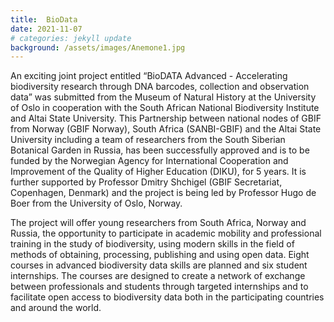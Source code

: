```yaml
---
title:  BioData
date: 2021-11-07
# categories: jekyll update
background: /assets/images/Anemone1.jpg
---
```


An exciting joint project entitled “BioDATA Advanced - Accelerating biodiversity research through DNA barcodes, 
collection and observation data” was submitted from the Museum of Natural History at the University of Oslo in 
cooperation with the South African National Biodiversity Institute and 
Altai State University.  This Partnership between national nodes of GBIF from 
Norway (GBIF Norway), South Africa (SANBI-GBIF) and the Altai State University including a
team of researchers from the South Siberian Botanical Garden in Russia, has been successfully
approved and is to be funded by the Norwegian Agency for International Cooperation and Improvement 
of the Quality of Higher Education (DIKU), for 5 years.  It is further supported 
by Professor Dmitry Shchigel (GBIF Secretariat, Copenhagen, Denmark) and the project
is being led by Professor Hugo de Boer from the University of Oslo, Norway.

The project will offer young researchers from South Africa, Norway and Russia, the opportunity 
to participate in academic mobility and professional training
in the study of biodiversity, using modern skills in the field of 
methods of obtaining, processing, publishing and using open data.
Eight courses in advanced biodiversity data skills are planned and 
six student internships.  The courses are designed to create a network of exchange
between professionals and students through targeted internships and to facilitate
open access to biodiversity data both in the participating countries and around the world.

